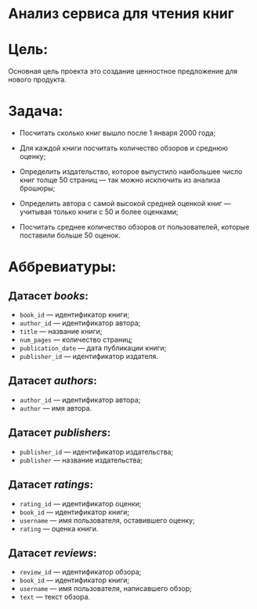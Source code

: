 # Анализ сервиса для чтения книг


# Цель:

Основная цель проекта это создание ценностное предложение для нового продукта.


# Задача:

- Посчитать сколько книг вышло после 1 января 2000 года;

- Для каждой книги посчитать количество обзоров и среднюю оценку;

- Определить издательство, которое выпустило наибольшее число книг толще 50 страниц — так можно исключить из анализа брошюры;

- Определить автора с самой высокой средней оценкой книг — учитывая только книги с 50 и более оценками;

- Посчитать среднее количество обзоров от пользователей, которые поставили больше 50 оценок.


# Аббревиатуры:

## Датасет *books*:

- `book_id` — идентификатор книги;
- `author_id` — идентификатор автора;
- `title` — название книги;
- `num_pages` — количество страниц;
- `publication_date` — дата публикации книги;
- `publisher_id` — идентификатор издателя.

## Датасет *authors*:

- `author_id` — идентификатор автора;
- `author` — имя автора.

## Датасет *publishers*:

- `publisher_id` — идентификатор издательства;
- `publisher` — название издательства;

## Датасет *ratings*:

- `rating_id` — идентификатор оценки;
- `book_id` — идентификатор книги;
- `username` — имя пользователя, оставившего оценку;
- `rating` — оценка книги.

## Датасет *reviews*:

- `review_id` — идентификатор обзора;
- `book_id` — идентификатор книги;
- `username` — имя пользователя, написавшего обзор;
- `text` — текст обзора.
